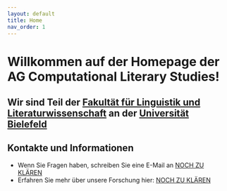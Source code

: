 ```yaml
---
layout: default
title: Home
nav_order: 1
---
```


# Willkommen auf der Homepage der AG Computational Literary Studies!
## Wir sind Teil der [Fakultät für Linguistik und Literaturwissenschaft](https://www.uni-bielefeld.de/fakultaeten/linguistik-literaturwissenschaft/) an der [Universität Bielefeld](https://www.uni-bielefeld.de/)

## Kontakte und Informationen

- Wenn Sie Fragen haben, schreiben Sie eine E-Mail an [NOCH ZU KLÄREN](mailto:)
- Erfahren Sie mehr über unsere Forschung hier: [NOCH ZU KLÄREN]()
